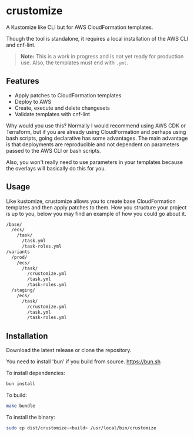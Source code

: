 # crustomize
A Kustomize like CLI but for AWS CloudFormation templates.

Though the tool is standalone, it requires a
local installation of the AWS CLI and cnf-lint.

> **Note:** This is a work in progress and is not yet ready for production use.
> Also, the templates must end with `.yml`.

## Features
- Apply patches to CloudFormation templates
- Deploy to AWS
- Create, execute and delete changesets
- Validate templates with cnf-lint

Why would you use this? Normally I would recommend using AWS CDK or
Terraform, but if you are already using CloudFormation and perhaps
using bash scripts, going declarative has some advantages. The main
advantage is that deployments are reproducible and not dependent on
parameters passed to the AWS CLI or bash scripts.

Also, you won't really need to use parameters in your templates
because the overlays will basically do this for you.

## Usage
Like kustomize, crustomize allows you to create base CloudFormation templates
and then apply patches to them. How you structure your project is up to you,
below you may find an example of how you could go about it.

```bash
/base/
  /ecs/
    /task/
      /task.yml
      /task-roles.yml
/variants
  /prod/
    /ecs/
      /task/
        /crustomize.yml
        /task.yml
        /task-roles.yml
  /staging/
    /ecs/
      /task/
        /crustomize.yml
        /task.yml
        /task-roles.yml

```

## Installation

Download the latest release or clone the repository. 

You need to install 'bun' if you build from source.
https://bun.sh

To install dependencies:

```bash
bun install
```

To build:

```bash
make bundle
```

To install the binary:

```bash
sudo cp dist/crustomize-<build> /usr/local/bin/crustomize
```